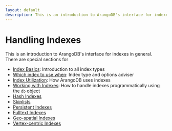 ```yaml
---
layout: default
description: This is an introduction to ArangoDB's interface for indexes in general
---
```

Handling Indexes
================

This is an introduction to ArangoDB's interface for indexes in general.  
There are special sections for 

- [Index Basics](indexing-index-basics.html): Introduction to all index types
- [Which index to use when](indexing-which-index.html): Index type and options adviser
- [Index Utilization](indexing-index-utilization.html): How ArangoDB uses indexes
- [Working with Indexes](indexing-working-with-indexes.html): How to handle indexes
  programmatically using the `db` object
 - [Hash Indexes](indexing-hash.html)
 - [Skiplists](indexing-skiplist.html)
 - [Persistent Indexes](indexing-persistent.html)
 - [Fulltext Indexes](indexing-fulltext.html)
 - [Geo-spatial Indexes](indexing-geo.html)
 - [Vertex-centric Indexes](indexing-vertex-centric.html)
